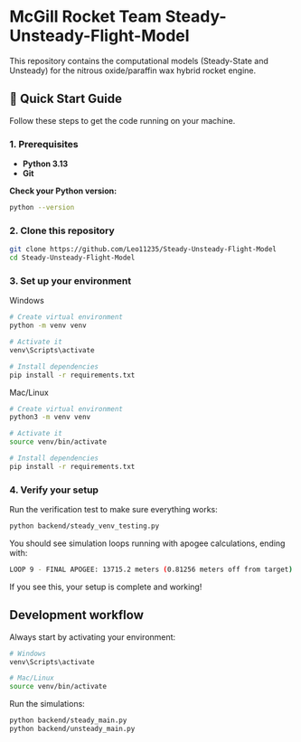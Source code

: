 # McGill Rocket Team Steady-Unsteady-Flight-Model

This repository contains the computational models (Steady-State and Unsteady) for the nitrous oxide/paraffin wax hybrid rocket engine.

## 🚀 Quick Start Guide

Follow these steps to get the code running on your machine.

### 1. Prerequisites

*   **Python 3.13**
*   **Git**

**Check your Python version:**
```bash
python --version
```

### 2. Clone this repository
```bash
git clone https://github.com/Leo11235/Steady-Unsteady-Flight-Model
cd Steady-Unsteady-Flight-Model
```

### 3. Set up your environment
Windows
```bash
# Create virtual environment
python -m venv venv

# Activate it
venv\Scripts\activate

# Install dependencies
pip install -r requirements.txt
```

Mac/Linux
```bash
# Create virtual environment
python3 -m venv venv

# Activate it  
source venv/bin/activate

# Install dependencies
pip install -r requirements.txt
```

### 4. Verify your setup
Run the verification test to make sure everything works:
```bash
python backend/steady_venv_testing.py
```
You should see simulation loops running with apogee calculations, ending with:
```bash
LOOP 9 - FINAL APOGEE: 13715.2 meters (0.81256 meters off from target)
```
If you see this, your setup is complete and working!

## Development workflow

Always start by activating your environment:
```bash
# Windows
venv\Scripts\activate

# Mac/Linux  
source venv/bin/activate
```
Run the simulations:
```bash
python backend/steady_main.py
python backend/unsteady_main.py
```
